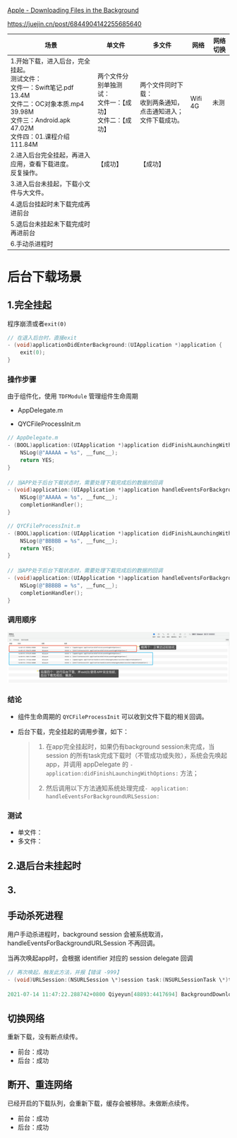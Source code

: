 

[Apple - Downloading Files in the Background](https://developer.apple.com/documentation/foundation/url_loading_system/downloading_files_in_the_background?language=objc)

https://juejin.cn/post/6844904142255685640



| 场景                                                         | 单文件                                                       | 多文件                                                       | 网络     | 网络切换 |
| ------------------------------------------------------------ | ------------------------------------------------------------ | ------------------------------------------------------------ | -------- | -------- |
| 1.开始下载，进入后台，完全挂起。<br />测试文件：<br />文件一：Swift笔记.pdf   13.4M <br />文件二：OC对象本质.mp4   39.98M<br />文件三：Android.apk   47.02M<br />文件四：01.课程介绍   111.84M | 两个文件分别单独测试：<br />文件一：【成功】<br />文件二：【成功】 | 两个文件同时下载：<br />收到两条通知，点击通知进入；<br />文件下载成功。 | Wifi  4G | 未测     |
| 2.进入后台完全挂起，再进入应用，查看下载进度。<br />反复操作。 | 【成功】                                                     | 【成功】                                                     |          |          |
| 3.进入后台未挂起，下载小文件与大文件。                       |                                                              |                                                              |          |          |
| 4.退后台挂起时未下载完成再进前台                             |                                                              |                                                              |          |          |
| 5.退后台未挂起未下载完成时再进前台                           |                                                              |                                                              |          |          |
| 6.手动杀进程时                                               |                                                              |                                                              |          |          |













# 后台下载场景

## 1.完全挂起

程序崩溃或者`exit(0)`

```objective-c
// 在退入后台时，直接exit
- (void)applicationDidEnterBackground:(UIApplication *)application {
    exit(0);
}
```



### 操作步骤

由于组件化，使用 `TDFModule` 管理组件生命周期

* AppDelegate.m

* QYCFileProcessInit.m

```objective-c
// AppDelegate.m
- (BOOL)application:(UIApplication *)application didFinishLaunchingWithOptions:(NSDictionary *)launchOptions {
    NSLog(@"AAAAA = %s", __func__);
	return YES;
}

// 当APP处于后台下载状态时，需要处理下载完成后的数据的回调
- (void)application:(UIApplication *)application handleEventsForBackgroundURLSession:(NSString *)identifier completionHandler:(void (^)(void))completionHandler {
    NSLog(@"AAAAA = %s", __func__);
    completionHandler();
}
```

```objective-c
// QYCFileProcessInit.m
- (BOOL)application:(UIApplication *)application didFinishLaunchingWithOptions:(NSDictionary *)launchOptions {
    NSLog(@"BBBBB = %s", __func__);
	return YES;
}

// 当APP处于后台下载状态时，需要处理下载完成后的数据的回调
- (void)application:(UIApplication *)application handleEventsForBackgroundURLSession:(NSString *)identifier completionHandler:(void (^)(void))completionHandler {
    NSLog(@"BBBBB = %s", __func__);
    completionHandler();
}
```



### 调用顺序

![](media_FileDownload/001.png)



### 结论

* 组件生命周期的 `QYCFileProcessInit` 可以收到文件下载的相关回调。

* 后台下载，完全挂起的调用步骤，如下：

    > 1. 在app完全挂起时，如果仍有background session未完成，当session 的所有task完成下载时（不管成功或失败），系统会先唤起app，并调用 appDelegate 的 `- application:didFinishLaunchingWithOptions:` 方法；
    >
    > 2. 然后调用以下方法通知系统处理完成`- application: handleEventsForBackgroundURLSession:`



### 测试

* 单文件：
* 多文件：





## 2.退后台未挂起时





## 3. 







## 手动杀死进程

用户手动杀进程时，background session 会被系统取消，handleEventsForBackgroundURLSession 不再回调。

当再次唤起app时，会根据 identifier 对应的 session delegate 回调 

```objective-c
// 再次唤起，触发此方法，并报【错误 -999】
- (void)URLSession:(NSURLSession \*)session task:(NSURLSessionTask \*)task didCompleteWithError:(NSError \*)error

2021-07-14 11:47:22.288742+0800 Qiyeyun[48893:4417694] BackgroundDownloadTask <4F60552D-68EE-4EFB-8AAA-A77D3F2EAA05>.<1> 发生错误: 未能完成操作。（NSURLErrorDomain错误-999。）
```



## 切换网络 

重新下载，没有断点续传。

* 前台：成功
* 后台：成功



## 断开、重连网络

已经开启的下载队列，会重新下载，缓存会被移除。未做断点续传。

* 前台：成功
* 后台：成功




